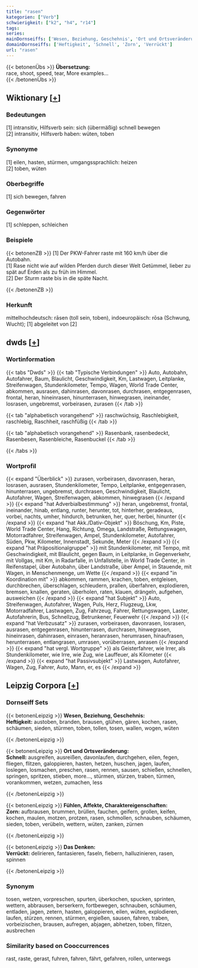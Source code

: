 ```yaml
---
title: "rasen"
kategorien: ["Verb"]
schwierigkeit: ["k2", "h4", "r14"]
tags:
series:
mainDornseiffs: ['Wesen, Beziehung, Geschehnis', 'Ort und Ortsveränderung', 'Fühlen, Affekte, Charaktereigenschaften', 'Das Denken']
domainDornseiffs: ['Heftigkeit', 'Schnell', 'Zorn', 'Verrückt']
url: "rasen"
---
```


{{< betonenÜbs >}}
**Übersetzung:**  
race, shoot, speed, tear, More examples...  
{{< /betonenÜbs >}}

## Wiktionary [[+](https://de.wiktionary.org/wiki/rasen)]

### Bedeutungen
[1] intransitiv, Hilfsverb sein: sich (übermäßig) schnell bewegen  
[2] intransitiv, Hilfsverb haben: wüten, toben  

### Synonyme
[1] eilen, hasten, stürmen, umgangssprachlich: heizen  
[2] toben, wüten  

### Oberbegriffe
[1] sich bewegen, fahren  

### Gegenwörter
[1] schleppen, schleichen  

### Beispiele
{{< betonenZB >}}
[1] Der PKW-Fahrer raste mit 160 km/h über die Autobahn.  
[1] Rase nicht wie auf wilden Pferden durch dieser Welt Getümmel, lieber zu spät auf Erden als zu früh im Himmel.  
[2] Der Sturm raste bis in die späte Nacht.  

{{< /betonenZB >}}
### Herkunft
mittelhochdeutsch: rāsen (toll sein, toben), indoeuropäisch: rōsa (Schwung, Wucht); [1] abgeleitet von [2]  



## dwds [[+](https://www.dwds.de/wb/rasen)]

### Wortinformation
{{< tabs "Dwds" >}}
{{< tab "Typische Verbindungen" >}}
Auto, Autobahn, Autofahrer, Baum, Blaulicht, Geschwindigkeit, Km, Lastwagen, Leitplanke, Streifenwagen, Stundenkilometer, Tempo, Wagen, World Trade Center, abkommen, ausrasen, dahinrasen, davonrasen, durchrasen, entgegenrasen, frontal, heran, hineinrasen, hinunterrasen, hinwegrasen, ineinander, losrasen, ungebremst, vorbeirasen, zurasen
{{< /tab >}}

{{< tab "alphabetisch vorangehend" >}}
raschwüchsig, Raschlebigkeit, raschlebig, Raschheit, raschfüßig
{{< /tab >}}

{{< tab "alphabetisch vorangehend" >}}
Rasenbank, rasenbedeckt, Rasenbesen, Rasenbleiche, Rasenbuckel
{{< /tab >}}

{{< /tabs >}}

### Wortprofil
{{< expand "Überblick" >}} zurasen, vorbeirasen, davonrasen, heran, losrasen, ausrasen, Stundenkilometer, Tempo, Leitplanke, entgegenrasen, hinunterrasen, ungebremst, durchrasen, Geschwindigkeit, Blaulicht, Autofahrer, Wagen, Streifenwagen, abkommen, hinwegrasen {{< /expand >}}
{{< expand "hat Adverbialbestimmung" >}} heran, ungebremst, frontal, ineinander, hinab, entlang, runter, herunter, tot, hinterher, geradeaus, vorbei, nachts, umher, hindurch, betrunken, her, quer, herbei, hinunter {{< /expand >}}
{{< expand "hat Akk./Dativ-Objekt" >}} Böschung, Km, Piste, World Trade Center, Hang, Richtung, Omega, Landstraße, Rettungswagen, Motorradfahrer, Streifenwagen, Ampel, Stundenkilometer, Autofahrer, Süden, Pkw, Kilometer, Innenstadt, Sekunde, Meter {{< /expand >}}
{{< expand "hat Präpositionalgruppe" >}} mit Stundenkilometer, mit Tempo, mit Geschwindigkeit, mit Blaulicht, gegen Baum, in Leitplanke, in Gegenverkehr, mit Vollgas, mit Km, in Radarfalle, in Unfallstelle, in World Trade Center, in Reifenstapel, über Autobahn, über Landstraße, über Ampel, in Stauende, mit Wagen, in Menschenmenge, um Wette {{< /expand >}}
{{< expand "in Koordination mit" >}} abkommen, rammen, krachen, toben, entgleisen, durchbrechen, überschlagen, schleudern, prallen, überfahren, explodieren, bremsen, knallen, geraten, überholen, raten, klauen, drängeln, aufgehen, ausweichen {{< /expand >}}
{{< expand "hat Subjekt" >}} Auto, Streifenwagen, Autofahrer, Wagen, Puls, Herz, Flugzeug, Lkw, Motorradfahrer, Lastwagen, Zug, Fahrzeug, Fahrer, Rettungswagen, Laster, Autofahrerin, Bus, Schnellzug, Betrunkener, Feuerwehr {{< /expand >}}
{{< expand "hat Verbzusatz" >}} zurasen, vorbeirasen, davonrasen, losrasen, ausrasen, entgegenrasen, hinunterrasen, durchrasen, hinwegrasen, hineinrasen, dahinrasen, einrasen, heranrasen, herumrasen, hinaufrasen, herunterrasen, entlangrasen, umrasen, vorüberrasen, anrasen {{< /expand >}}
{{< expand "hat vergl. Wortgruppe" >}} als Geisterfahrer, wie Irrer, als Stundenkilometer, wie Irre, wie Zug, wie Lauffeuer, als Kilometer {{< /expand >}}
{{< expand "hat Passivsubjekt" >}} Lastwagen, Autofahrer, Wagen, Zug, Fahrer, Auto, Mann, er, es {{< /expand >}}

## Leipzig Corpora [[+](https://corpora.uni-leipzig.de/en/res?word=rasen&corpusId=deu_newscrawl-public_2018)]

### Dornseiff Sets
{{< betonenLeipzig >}}
**Wesen, Beziehung, Geschehnis:**  
**Heftigkeit:** austoben, branden, brausen, glühen, gären, kochen, rasen, schäumen, sieden, stürmen, toben, tollen, tosen, wallen, wogen, wüten  

{{< /betonenLeipzig >}}


{{< betonenLeipzig >}}
**Ort und Ortsveränderung:**  
**Schnell:** ausgreifen, ausreißen, davonlaufen, durchgehen, eilen, fegen, fliegen, flitzen, galoppieren, hasten, hetzen, huschen, jagen, laufen, loslegen, losmachen, preschen, rasen, rennen, sausen, schießen, schnellen, springen, spritzen, stieben, more..., stürmen, stürzen, traben, türmen, vorankommen, wetzen, zumachen, less  

{{< /betonenLeipzig >}}


{{< betonenLeipzig >}}
**Fühlen, Affekte, Charaktereigenschaften:**  
**Zorn:** aufbrausen, brummen, brüllen, fauchen, geifern, grollen, keifen, kochen, maulen, motzen, protzen, rasen, schmollen, schnauben, schäumen, sieden, toben, verübeln, wettern, wüten, zanken, zürnen  

{{< /betonenLeipzig >}}


{{< betonenLeipzig >}}
**Das Denken:**  
**Verrückt:** delirieren, fantasieren, faseln, fiebern, halluzinieren, rasen, spinnen  

{{< /betonenLeipzig >}}

### Synonym
tosen, wetzen, vorpreschen, spurten, überkochen, spucken, sprinten, wettern, abbrausen, berserkern, fortbewegen, schnauben, schäumen, entladen, jagen, zetern, hasten, galoppieren, eilen, wüten, explodieren, laufen, stürzen, rennen, stürmen, ergießen, sausen, fahren, traben, vorbeizischen, brausen, aufregen, abjagen, abhetzen, toben, flitzen, ausbrechen


### Similarity based on Cooccurrences
rast, raste, gerast, fuhren, fahren, fährt, gefahren, rollen, unterwegs


